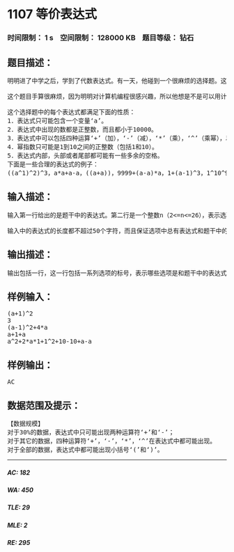 # 1107 等价表达式   
### 时间限制： 1 s&nbsp;&nbsp;&nbsp;&nbsp;空间限制： 128000 KB&nbsp;&nbsp;&nbsp;&nbsp;题目等级： 钻石  
## 题目描述：  

<pre>
明明进了中学之后，学到了代数表达式。有一天，他碰到一个很麻烦的选择题。这个题目的题干中首先给出了一个代数表达式，然后列出了若干选项，每个选项也是一个代数表达式，题目的要求是判断选项中哪些代数表达式是和题干中的表达式等价的。  
  
这个题目手算很麻烦，因为明明对计算机编程很感兴趣，所以他想是不是可以用计算机来解决这个问题。假设你是明明，能完成这个任务吗？  
  
这个选择题中的每个表达式都满足下面的性质：  
1．表达式只可能包含一个变量‘a’。  
2．表达式中出现的数都是正整数，而且都小于10000。  
3．表达式中可以包括四种运算‘+’（加），‘-’（减），‘*’（乘），‘^’（乘幂），以及小括号‘(’，‘)’。小括号的优先级最高，其次是‘^’，然后是‘*’，最后是‘+’和‘-’。‘+’和‘-’的优先级是相同的。相同优先级的运算从左到右进行。（注意：运算符‘+’，‘-’，‘*’，‘^’以及小括号‘(’，‘)’都是英文字符）  
4．幂指数只可能是1到10之间的正整数（包括1和10）。  
5．表达式内部，头部或者尾部都可能有一些多余的空格。  
下面是一些合理的表达式的例子：  
((a^1)^2)^3，a*a+a-a，((a+a))，9999+(a-a)*a，1+(a-1)^3，1^10^9……
</pre>
  
  
## 输入描述：  

<pre>
输入第一行给出的是题干中的表达式。第二行是一个整数n（2<=n<=26），表示选项的个数。后面n行，每行包括一个选项中的表达式。这n个选项的标号分别是A，B，C，D……  
  
输入中的表达式的长度都不超过50个字符，而且保证选项中总有表达式和题干中的表达式是等价的。
</pre>
  
  
## 输出描述：  

<pre>
输出包括一行，这一行包括一系列选项的标号，表示哪些选项是和题干中的表达式等价的。选项的标号按照字母顺序排列，而且之间没有空格。
</pre>
  
  
## 样例输入：  

<pre>
(a+1)^2  
3  
(a-1)^2+4*a  
a+1+a  
a^2+2*a*1+1^2+10-10+a-a
</pre>
  
  
## 样例输出：  

<pre>
AC
</pre>
  
  
## 数据范围及提示：  

<pre>
【数据规模】  
对于30%的数据，表达式中只可能出现两种运算符‘+’和‘-’；  
对于其它的数据，四种运算符‘+’，‘-’，‘*’，‘^’在表达式中都可能出现。  
对于全部的数据，表达式中都可能出现小括号‘(’和‘)’。
</pre>
  
  
***  

##### AC: 182  
##### WA: 450  
##### TLE: 29  
##### MLE: 2  
##### RE: 295  
